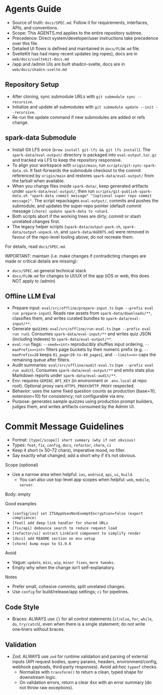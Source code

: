 # Agents Guide

- Source of truth: `docs/SPEC.md`. Follow it for requirements, interfaces, APIs, and conventions.
- Scope: This AGENTS.md applies to the entire repository subtree.
- Precedence: Direct system/developer/user instructions take precedence over this file.
- Detailed UI flows is defined and maintained in `docs/FLOW.md` file.
- SvelteKit has had many recent updates (eg ropes), docs are in `web/docs/sveltekit-docs.md`
- /app and /admin UIs are built shadcn-svelte, docs are in `web/docs/shadcn-svelte.md`

## Repository Setup

- After cloning, sync submodule URLs with `git submodule sync --recursive`.
- Initialize and update all submodules with `git submodule update --init --recursive`.
- Re-run the update command if new submodules are added or refs change.

## spark-data Submodule

- Install Git LFS once (`brew install git-lfs && git lfs install`). The `spark-data/eval-output/` directory is packaged into `eval-output.tar.gz` and tracked via LFS to keep the repository responsive.
- To align your workspace with `origin/main`, run `scripts/git-sync-spark-data.sh`. It fast-forwards the submodule checkout to the commit referenced by `origin/main` and restores `spark-data/eval-output/` from the tarball when available.
- When you change files inside `spark-data/`, keep generated artifacts under `spark-data/eval-output/`, then run `scripts/git-publish-spark-data.sh "spark-data commit message" "[optional super repo commit message]"`. The script repackages `eval-output/`, commits and pushes the submodule, and updates the super-repo pointer (default commit message `[chore] update spark-data to <sha>`).
- Both scripts abort if the working trees are dirty; commit or stash unrelated changes first.
- The legacy helper scripts (`spark-data/output-pack.sh`, `spark-data/output-unpack.sh`, and `spark-data/AGENTS.md`) were removed in favour of the repo-level tooling above; do not recreate them.

For details, read `docs/SPEC.md`.

IMPORTANT: maintain (i.e. make changes if contradicting changes are made or critical details are missing):

- `docs/SPEC.md` general technical stack
- `docs/FLOW.md` for changes to UI/UX of the app (iOS or web, this does NOT apply to /admin)

## Offline LLM Eval

- Prepare input: `eval/src/offline/prepare-input.ts` (`npm --prefix eval run prepare-input`). Reads raw assets from `spark-data/downloads/**`, classifies them, and writes curated bundles to `spark-data/eval-input/**`.
- Generate quizzes: `eval/src/offline/run-eval.ts` (`npm --prefix eval run run`). Consumes `spark-data/eval-input/**` and writes quiz JSON (including indexes) to `spark-data/eval-output/**`.
- `eval:run` flags: `--seed=<int>` reproducibly shuffles input ordering, `--maxPrefix=<int>` filters page buckets by their numeric prefix (e.g. `--maxPrefix=20` keeps `01_page`–`20-to-49_pages`), and `--limit=<n>` caps the remaining queue after filters.
- Audit summaries: `eval/src/offline/audit-eval.ts` (`npm --prefix eval run audit`). Consumes `spark-data/eval-output/**` and emits stats plus Markdown reports under `spark-data/eval-audit/**`.
- Env: requires `GEMINI_API_KEY` (in environment or `.env.local` at repo root). Optional proxy vars `HTTPS_PROXY`/`HTTP_PROXY` respected.
- Behavior: uses the same fixed question counts as production (base=10, extension=10) for consistency; not configurable via env.
- Purpose: generates sample quizzes using production prompt builders, judges them, and writes artifacts consumed by the Admin UI.

# Commit Message Guidelines

- Format: `[type[/scope]] short summary (why if not obvious)`
- Types: `feat`, `fix`, `config`, `docs`, `refactor`, `chore`, `ci`
- Keep it short (≈ 50–72 chars), imperative mood, no filler.
- Say exactly what changed; add a short why if it’s not obvious.

Scope (optional)

- Use a narrow area when helpful: `ios`, `android`, `api`, `ui`, `build`.
  - You can also use top-level app scopes when helpful: `web`, `mobile`, `server`.

Body: empty

Good examples

- `[config/ios] set ITSAppUsesNonExemptEncryption=false (export compliance)`
- `[feat] add deep-link handler for shared URLs`
- `[fix/api] debounce search to reduce request load`
- `[refactor/ui] extract LinkCard component to simplify render`
- `[docs] add README section on env setup`
- `[chore] bump expo to 51.0.6`

Avoid

- Vague: `update`, `misc`, `wip`, `minor fixes`, `more tweaks`.
- Empty why when the change isn’t self-explanatory.

Notes

- Prefer small, cohesive commits; split unrelated changes.
- Use `config` for build/release/app settings; `ci` for pipelines.

## Code Style

- Braces: ALWAYS use `{}` for all control statements (`if/else`, `for`, `while`, `do`, `try/catch`), even when there is a single statement; do not write one‑liners without braces.

## Validation

- Zod: ALWAYS use `zod` for runtime validation and parsing of external inputs (API request bodies, query params, headers, environment/config, webhook payloads, third‑party responses). Avoid ad‑hoc `typeof` checks.
  - Normalize with `transform()` to return a clean, typed shape for downstream logic.
  - On validation errors, return a clear 4xx with an error summary (do not throw raw exceptions).
